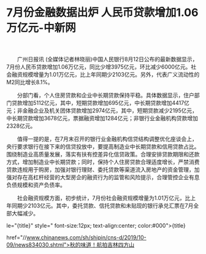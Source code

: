 # 7月份金融数据出炉 人民币贷款增加1.06万亿元-中新网

　　

　　广州日报讯 (全媒体记者林晓丽)中国人民银行8月12日公布的最新数据显示，7月份人民币贷款增加1.06万亿元，同比少增3975亿元，环比减少6000亿元。社会融资规模增量为1.01万亿元，比上年同期少2103亿元。另外，代表广义流动性的M2同比增长8.1%。

　　分部门看，个人住房贷款和企业中长期贷款保持平稳。具体数据显示，住户部门贷款增加5112亿元，其中，短期贷款增加695亿元，中长期贷款增加4417亿元；非金融企业及机关团体贷款增加2974亿元，其中，短期贷款减少2195亿元，中长期贷款增加3678亿元，票据融资增加1284亿元；非银行业金融机构贷款增加2328亿元。

　　值得一提的是，在7月末召开的银行业金融机构信贷结构调整优化座谈会上，央行要求银行在接下来的信贷投放中，要提高制造业中长期贷款和信用贷款占比。围绕制造业高质量发展，落实有扶有控差异化信贷政策。合理安排贷款期限和还款方式，增加制造业中长期贷款；同时，保持个人住房贷款合理适度增长，严禁消费贷款违规用于购房，加强对银行理财、委托贷款等渠道流入房地产的资金管理，加强对存在高杠杆经营的大型房企的融资行为的监管和风险提示，合理管控企业有息负债规模和资产负债率。

　　社会融资规模方面，初步统计，7月份社会融资规模增量为1.01万亿元，比上年同期少2103亿元。其中，委托贷款、信托贷款和未贴现的银行承兑汇票在7月全部大幅减少。

le="{title}" style=" font-size:12px; text-align:center; color:#000">{title}

href="//www.chinanews.com/sh/shipin/cns-d/2019/10-09/news834030.shtml">秋的味道！航拍吉林四方山
